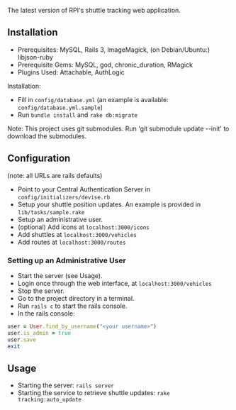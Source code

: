 The latest version of RPI's shuttle tracking web application.

## Installation

* Prerequisites: MySQL, Rails 3, ImageMagick, (on Debian/Ubuntu:) libjson-ruby
* Prerequisite Gems: MySQL, god, chronic_duration, RMagick
* Plugins Used: Attachable, AuthLogic

Installation:

* Fill in `config/database.yml` (an example is available: `config/database.yml.sample`)
* Run `bundle install` and `rake db:migrate`

Note: This project uses git submodules.  Run 'git submodule update --init' to download the submodules.

## Configuration

(note: all URLs are rails defaults)

* Point to your Central Authentication Server in `config/initializers/devise.rb`
* Setup your shuttle position updates.  An example is provided in `lib/tasks/sample.rake`
* Setup an administrative user.
* (optional) Add icons at `localhost:3000/icons`
* Add shuttles at `localhost:3000/vehicles`
* Add routes at `localhost:3000/routes`

### Setting up an Administrative User

* Start the server (see Usage).
* Login once through the web interface, at `localhost:3000/vehicles`
* Stop the server.
* Go to the project directory in a terminal.
* Run `rails c` to start the rails console.
* In the rails console:

```ruby
user = User.find_by_username("<your username>")
user.is_admin = true
user.save
exit
```

## Usage

* Starting the server: `rails server`
* Starting the service to retrieve shuttle updates: `rake tracking:auto_update`
